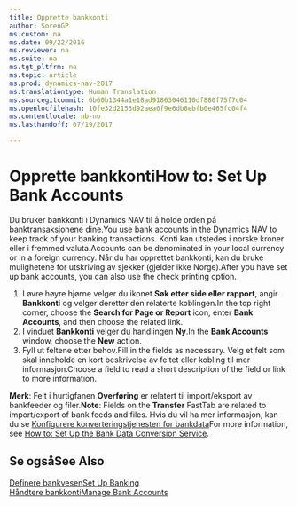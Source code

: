 ```yaml
---
title: Opprette bankkonti
author: SorenGP
ms.custom: na
ms.date: 09/22/2016
ms.reviewer: na
ms.suite: na
ms.tgt_pltfrm: na
ms.topic: article
ms.prod: dynamics-nav-2017
ms.translationtype: Human Translation
ms.sourcegitcommit: 6b60b1344a1e18ad91863046110df880f75f7c04
ms.openlocfilehash: 10fe32d2153d92aea0f9e6db8ebfb0e465fc04f4
ms.contentlocale: nb-no
ms.lasthandoff: 07/19/2017

---
```


# <a name="how-to-set-up-bank-accounts"></a><span data-ttu-id="e6691-102">Opprette bankkonti</span><span class="sxs-lookup"><span data-stu-id="e6691-102">How to: Set Up Bank Accounts</span></span>
<span data-ttu-id="e6691-103">Du bruker bankkonti i Dynamics NAV til å holde orden på banktransaksjonene dine.</span><span class="sxs-lookup"><span data-stu-id="e6691-103">You use bank accounts in the Dynamics NAV to keep track of your banking transactions.</span></span> <span data-ttu-id="e6691-104">Konti kan utstedes i norske kroner eller i fremmed valuta.</span><span class="sxs-lookup"><span data-stu-id="e6691-104">Accounts can be denominated in your local currency or in a foreign currency.</span></span> <span data-ttu-id="e6691-105">Når du har opprettet bankkonti, kan du bruke mulighetene for utskriving av sjekker (gjelder ikke Norge).</span><span class="sxs-lookup"><span data-stu-id="e6691-105">After you have set up bank accounts, you can also use the check printing option.</span></span>

1. <span data-ttu-id="e6691-106">I øvre høyre hjørne velger du ikonet **Søk etter side eller rapport**, angir **Bankkonti** og velger deretter den relaterte koblingen.</span><span class="sxs-lookup"><span data-stu-id="e6691-106">In the top right corner, choose the **Search for Page or Report** icon, enter **Bank Accounts**, and then choose the related link.</span></span>
2. <span data-ttu-id="e6691-107">I vinduet **Bankkonti** velger du handlingen **Ny**.</span><span class="sxs-lookup"><span data-stu-id="e6691-107">In the **Bank Accounts** window, choose the **New** action.</span></span>
3. <span data-ttu-id="e6691-108">Fyll ut feltene etter behov.</span><span class="sxs-lookup"><span data-stu-id="e6691-108">Fill in the fields as necessary.</span></span> <span data-ttu-id="e6691-109">Velg et felt som skal inneholde en kort beskrivelse av feltet eller kobling til mer informasjon.</span><span class="sxs-lookup"><span data-stu-id="e6691-109">Choose a field to read a short description of the field or link to more information.</span></span>

<span data-ttu-id="e6691-110">**Merk**: Felt i hurtigfanen **Overføring** er relatert til import/eksport av bankfeeder og filer.</span><span class="sxs-lookup"><span data-stu-id="e6691-110">**Note**: Fields on the **Transfer** FastTab are related to import/export of bank feeds and files.</span></span> <span data-ttu-id="e6691-111">Hvis du vil ha mer informasjon, kan du se [Konfigurere konverteringstjenesten for bankdata](bank-how-setup-bank-data-conversion-service.md)</span><span class="sxs-lookup"><span data-stu-id="e6691-111">For more information, see [How to: Set Up the Bank Data Conversion Service](bank-how-setup-bank-data-conversion-service.md).</span></span>

## <a name="see-also"></a><span data-ttu-id="e6691-112">Se også</span><span class="sxs-lookup"><span data-stu-id="e6691-112">See Also</span></span>  
[<span data-ttu-id="e6691-113">Definere bankvesen</span><span class="sxs-lookup"><span data-stu-id="e6691-113">Set Up Banking</span></span>](bank-setup-banking.md)  
[<span data-ttu-id="e6691-114">Håndtere bankkonti</span><span class="sxs-lookup"><span data-stu-id="e6691-114">Manage Bank Accounts</span></span>](bank-manage-bank-accounts.md)

